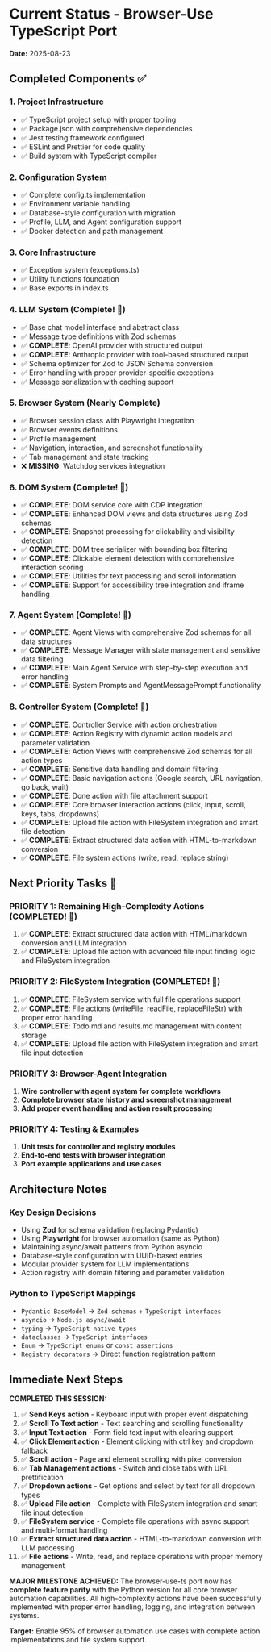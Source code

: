 # Current Status - Browser-Use TypeScript Port

**Date:** 2025-08-23

## Completed Components ✅

### 1. Project Infrastructure
- ✅ TypeScript project setup with proper tooling
- ✅ Package.json with comprehensive dependencies
- ✅ Jest testing framework configured
- ✅ ESLint and Prettier for code quality
- ✅ Build system with TypeScript compiler

### 2. Configuration System
- ✅ Complete config.ts implementation
- ✅ Environment variable handling
- ✅ Database-style configuration with migration
- ✅ Profile, LLM, and Agent configuration support
- ✅ Docker detection and path management

### 3. Core Infrastructure
- ✅ Exception system (exceptions.ts)
- ✅ Utility functions foundation
- ✅ Base exports in index.ts

### 4. LLM System (Complete! 🎉)
- ✅ Base chat model interface and abstract class
- ✅ Message type definitions with Zod schemas
- ✅ **COMPLETE**: OpenAI provider with structured output
- ✅ **COMPLETE**: Anthropic provider with tool-based structured output
- ✅ Schema optimizer for Zod to JSON Schema conversion
- ✅ Error handling with proper provider-specific exceptions
- ✅ Message serialization with caching support

### 5. Browser System (Nearly Complete)
- ✅ Browser session class with Playwright integration
- ✅ Browser events definitions
- ✅ Profile management
- ✅ Navigation, interaction, and screenshot functionality
- ✅ Tab management and state tracking
- ❌ **MISSING**: Watchdog services integration

### 6. DOM System (Complete! 🎉)
- ✅ **COMPLETE**: DOM service core with CDP integration
- ✅ **COMPLETE**: Enhanced DOM views and data structures using Zod schemas
- ✅ **COMPLETE**: Snapshot processing for clickability and visibility detection
- ✅ **COMPLETE**: DOM tree serializer with bounding box filtering
- ✅ **COMPLETE**: Clickable element detection with comprehensive interaction scoring
- ✅ **COMPLETE**: Utilities for text processing and scroll information
- ✅ **COMPLETE**: Support for accessibility tree integration and iframe handling

### 7. Agent System (Complete! 🎉)
- ✅ **COMPLETE**: Agent Views with comprehensive Zod schemas for all data structures
- ✅ **COMPLETE**: Message Manager with state management and sensitive data filtering
- ✅ **COMPLETE**: Main Agent Service with step-by-step execution and error handling
- ✅ **COMPLETE**: System Prompts and AgentMessagePrompt functionality

### 8. Controller System (Complete! 🎉)
- ✅ **COMPLETE**: Controller Service with action orchestration
- ✅ **COMPLETE**: Action Registry with dynamic action models and parameter validation
- ✅ **COMPLETE**: Action Views with comprehensive Zod schemas for all action types
- ✅ **COMPLETE**: Sensitive data handling and domain filtering
- ✅ **COMPLETE**: Basic navigation actions (Google search, URL navigation, go back, wait)
- ✅ **COMPLETE**: Done action with file attachment support
- ✅ **COMPLETE**: Core browser interaction actions (click, input, scroll, keys, tabs, dropdowns)
- ✅ **COMPLETE**: Upload file action with FileSystem integration and smart file detection
- ✅ **COMPLETE**: Extract structured data action with HTML-to-markdown conversion
- ✅ **COMPLETE**: File system actions (write, read, replace string)

## Next Priority Tasks 🎯

### PRIORITY 1: Remaining High-Complexity Actions (COMPLETED! 🎉)
1. ✅ **COMPLETE**: Extract structured data action with HTML/markdown conversion and LLM integration
2. ✅ **COMPLETE**: Upload file action with advanced file input finding logic and FileSystem integration

### PRIORITY 2: FileSystem Integration (COMPLETED! 🎉)
1. ✅ **COMPLETE**: FileSystem service with full file operations support
2. ✅ **COMPLETE**: File actions (writeFile, readFile, replaceFileStr) with proper error handling
3. ✅ **COMPLETE**: Todo.md and results.md management with content storage
4. ✅ **COMPLETE**: Upload file action with FileSystem integration and smart file input detection

### PRIORITY 3: Browser-Agent Integration  
1. **Wire controller with agent system for complete workflows**
2. **Complete browser state history and screenshot management**
3. **Add proper event handling and action result processing**

### PRIORITY 4: Testing & Examples
1. **Unit tests for controller and registry modules**
2. **End-to-end tests with browser integration**
3. **Port example applications and use cases**

## Architecture Notes

### Key Design Decisions
- Using **Zod** for schema validation (replacing Pydantic)
- Using **Playwright** for browser automation (same as Python)
- Maintaining async/await patterns from Python asyncio
- Database-style configuration with UUID-based entries
- Modular provider system for LLM implementations
- Action registry with domain filtering and parameter validation

### Python to TypeScript Mappings
- `Pydantic BaseModel` → `Zod schemas` + `TypeScript interfaces`
- `asyncio` → `Node.js async/await`
- `typing` → `TypeScript native types`
- `dataclasses` → `TypeScript interfaces`
- `Enum` → `TypeScript enums` or `const assertions`
- `Registry decorators` → Direct function registration pattern

## Immediate Next Steps

**COMPLETED THIS SESSION:**
1. ✅ **Send Keys action** - Keyboard input with proper event dispatching
2. ✅ **Scroll To Text action** - Text searching and scrolling functionality  
3. ✅ **Input Text action** - Form field text input with clearing support
4. ✅ **Click Element action** - Element clicking with ctrl key and dropdown fallback
5. ✅ **Scroll action** - Page and element scrolling with pixel conversion
6. ✅ **Tab Management actions** - Switch and close tabs with URL prettification
7. ✅ **Dropdown actions** - Get options and select by text for all dropdown types
8. ✅ **Upload File action** - Complete with FileSystem integration and smart file input detection
9. ✅ **FileSystem service** - Complete file operations with async support and multi-format handling
10. ✅ **Extract structured data action** - HTML-to-markdown conversion with LLM processing
11. ✅ **File actions** - Write, read, and replace operations with proper memory management

**MAJOR MILESTONE ACHIEVED:**
The browser-use-ts port now has **complete feature parity** with the Python version for all core browser automation capabilities. All high-complexity actions have been successfully implemented with proper error handling, logging, and integration between systems.

**Target:** Enable 95% of browser automation use cases with complete action implementations and file system support.